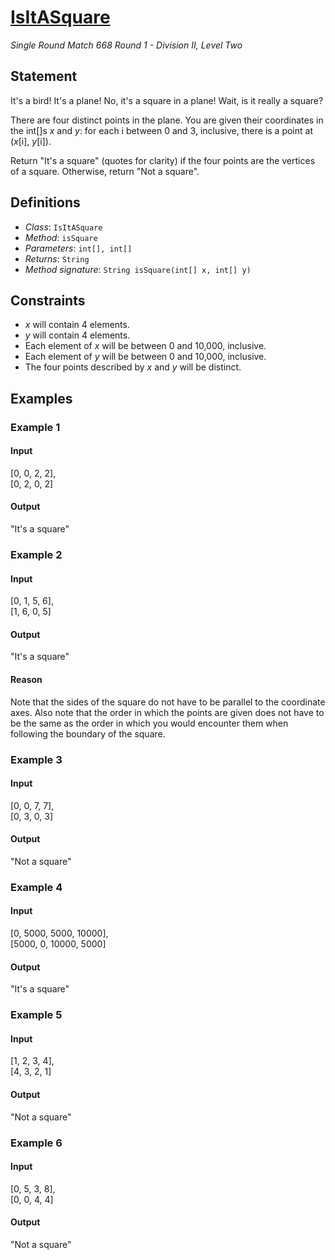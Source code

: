 # [IsItASquare](http://community.topcoder.com/tc?module=ProblemDetail&rd=16548&pm=14004)
*Single Round Match 668 Round 1 - Division II, Level Two*

## Statement
It's a bird! It's a plane! No, it's a square in a plane! Wait, is it really a square?

There are four distinct points in the plane.
You are given their coordinates in the int[]s *x* and *y*:
for each i between 0 and 3, inclusive, there is a point at (*x*[i], *y*[i]).

Return "It's a square" (quotes for clarity) if the four points are the vertices of a square.
Otherwise, return "Not a square".

## Definitions
- *Class*: `IsItASquare`
- *Method*: `isSquare`
- *Parameters*: `int[], int[]`
- *Returns*: `String`
- *Method signature*: `String isSquare(int[] x, int[] y)`

## Constraints
- *x* will contain 4 elements.
- *y* will contain 4 elements.
- Each element of *x* will be between 0 and 10,000, inclusive.
- Each element of *y* will be between 0 and 10,000, inclusive.
- The four points described by *x* and *y* will be distinct.

## Examples
### Example 1
#### Input
<c>[0, 0, 2, 2],<br />[0, 2, 0, 2]</c>
#### Output
<c>"It's a square"</c>
### Example 2
#### Input
<c>[0, 1, 5, 6],<br />[1, 6, 0, 5]</c>
#### Output
<c>"It's a square"</c>
#### Reason
Note that the sides of the square do not have to be parallel to the coordinate axes.
Also note that the order in which the points are given does not have to be the same as the order in which you would encounter them when following the boundary of the square.

### Example 3
#### Input
<c>[0, 0, 7, 7],<br />[0, 3, 0, 3]</c>
#### Output
<c>"Not a square"</c>
### Example 4
#### Input
<c>[0, 5000, 5000, 10000],<br />[5000, 0, 10000, 5000]</c>
#### Output
<c>"It's a square"</c>
### Example 5
#### Input
<c>[1, 2, 3, 4],<br />[4, 3, 2, 1]</c>
#### Output
<c>"Not a square"</c>
### Example 6
#### Input
<c>[0, 5, 3, 8],<br />[0, 0, 4, 4]</c>
#### Output
<c>"Not a square"</c>

